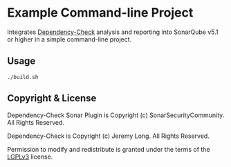 Example Command-line Project
=====================================

Integrates [Dependency-Check] analysis and reporting into SonarQube v5.1 or higher in a simple command-line project.

Usage
-------------------

```
./build.sh
```

Copyright & License
-------------------

Dependency-Check Sonar Plugin is Copyright (c) SonarSecurityCommunity. All Rights Reserved.

Dependency-Check is Copyright (c) Jeremy Long. All Rights Reserved.

Permission to modify and redistribute is granted under the terms of the [LGPLv3] license.

  [LGPLv3]: http://www.gnu.org/licenses/lgpl.txt
  [Dependency-Check]: https://www.owasp.org/index.php/OWASP_Dependency_Check
